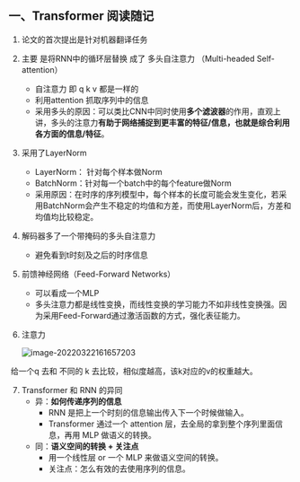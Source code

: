 ## 一、Transformer 阅读随记

1.  论文的首次提出是针对机器翻译任务

2. 主要 是将RNN中的循环层替换 成了 多头自注意力 （Multi-headed Self-attention）

   - 自注意力 即 q k v 都是一样的
   - 利用attention 抓取序列中的信息
   - 采用多头的原因：可以类比CNN中同时使用**多个滤波器**的作用，直观上讲，多头的注意力**有助于网络捕捉到更丰富的特征/信息，也就是综合利用各方面的信息/特征**。

3. 采用了LayerNorm

   - LayerNorm： 针对每个样本做Norm
   - BatchNorm：针对每一个batch中的每个feature做Norm
   - 采用原因：在时序的序列模型中，每个样本的长度可能会发生变化，若采用BatchNorm会产生不稳定的均值和方差，而使用LayerNorm后，方差和均值均比较稳定。

4. 解码器多了一个带掩码的多头自注意力

   - 避免看到t时刻及之后的时序信息

5. 前馈神经网络（Feed-Forward Networks）

   - 可以看成一个MLP
   - 多头注意力都是线性变换，而线性变换的学习能力不如非线性变换强。因为采用Feed-Forward通过激活函数的方式，强化表征能力。

6. 注意力

   ![image-20220322161657203](C:\Users\spade\AppData\Roaming\Typora\typora-user-images\image-20220322161657203.png)

​			给一个q 去和 不同的 k 去比较，相似度越高，该k对应的v的权重越大。

7. Transformer 和 RNN 的异同
   - 异：**如何传递序列的信息** 
     - RNN 是把上一个时刻的信息输出传入下一个时候做输入。
     - Transformer 通过一个 attention 层，去全局的拿到整个序列里面信息，再用 MLP 做语义的转换。
   - 同：**语义空间的转换 + 关注点**
     - 用一个线性层 or 一个 MLP 来做语义空间的转换。
     - 关注点：怎么有效的去使用序列的信息。
